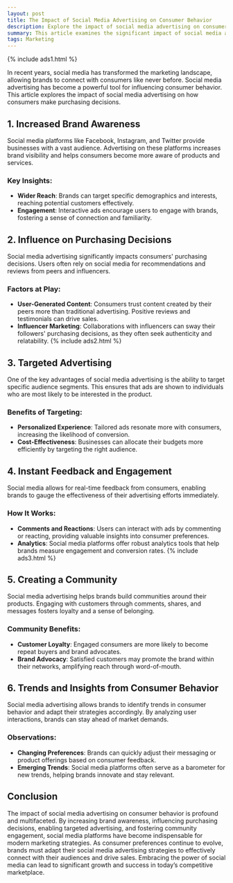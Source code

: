 ```yaml
---
layout: post
title: The Impact of Social Media Advertising on Consumer Behavior
description: Explore the impact of social media advertising on consumer behavior in this insightful article. Discover how brand awareness, targeted advertising, and community engagement influence purchasing decisions and shape modern marketing strategies.
summary: This article examines the significant impact of social media advertising on consumer behavior. It highlights how social media increases brand awareness, influences purchasing decisions, and allows for targeted advertising. The piece also discusses the importance of real-time feedback, community building, and insights into changing consumer preferences. By leveraging social media, brands can effectively connect with their audiences, foster loyalty, and drive sales in today’s competitive market. Understanding these dynamics is crucial for developing successful marketing strategies.
tags: Marketing
---
```


{% include ads1.html %}

In recent years, social media has transformed the marketing landscape, allowing brands to connect with consumers like never before. Social media advertising has become a powerful tool for influencing consumer behavior. This article explores the impact of social media advertising on how consumers make purchasing decisions.

## 1. Increased Brand Awareness

Social media platforms like Facebook, Instagram, and Twitter provide businesses with a vast audience. Advertising on these platforms increases brand visibility and helps consumers become more aware of products and services.

### Key Insights:
- **Wider Reach**: Brands can target specific demographics and interests, reaching potential customers effectively.
- **Engagement**: Interactive ads encourage users to engage with brands, fostering a sense of connection and familiarity.

## 2. Influence on Purchasing Decisions

Social media advertising significantly impacts consumers' purchasing decisions. Users often rely on social media for recommendations and reviews from peers and influencers.

### Factors at Play:
- **User-Generated Content**: Consumers trust content created by their peers more than traditional advertising. Positive reviews and testimonials can drive sales.
- **Influencer Marketing**: Collaborations with influencers can sway their followers' purchasing decisions, as they often seek authenticity and relatability.
{% include ads2.html %}
## 3. Targeted Advertising

One of the key advantages of social media advertising is the ability to target specific audience segments. This ensures that ads are shown to individuals who are most likely to be interested in the product.

### Benefits of Targeting:
- **Personalized Experience**: Tailored ads resonate more with consumers, increasing the likelihood of conversion.
- **Cost-Effectiveness**: Businesses can allocate their budgets more efficiently by targeting the right audience.

## 4. Instant Feedback and Engagement

Social media allows for real-time feedback from consumers, enabling brands to gauge the effectiveness of their advertising efforts immediately.

### How It Works:
- **Comments and Reactions**: Users can interact with ads by commenting or reacting, providing valuable insights into consumer preferences.
- **Analytics**: Social media platforms offer robust analytics tools that help brands measure engagement and conversion rates.
{% include ads3.html %}
## 5. Creating a Community

Social media advertising helps brands build communities around their products. Engaging with customers through comments, shares, and messages fosters loyalty and a sense of belonging.

### Community Benefits:
- **Customer Loyalty**: Engaged consumers are more likely to become repeat buyers and brand advocates.
- **Brand Advocacy**: Satisfied customers may promote the brand within their networks, amplifying reach through word-of-mouth.

## 6. Trends and Insights from Consumer Behavior

Social media advertising allows brands to identify trends in consumer behavior and adapt their strategies accordingly. By analyzing user interactions, brands can stay ahead of market demands.

### Observations:
- **Changing Preferences**: Brands can quickly adjust their messaging or product offerings based on consumer feedback.
- **Emerging Trends**: Social media platforms often serve as a barometer for new trends, helping brands innovate and stay relevant.

## Conclusion

The impact of social media advertising on consumer behavior is profound and multifaceted. By increasing brand awareness, influencing purchasing decisions, enabling targeted advertising, and fostering community engagement, social media platforms have become indispensable for modern marketing strategies. As consumer preferences continue to evolve, brands must adapt their social media advertising strategies to effectively connect with their audiences and drive sales. Embracing the power of social media can lead to significant growth and success in today’s competitive marketplace.
